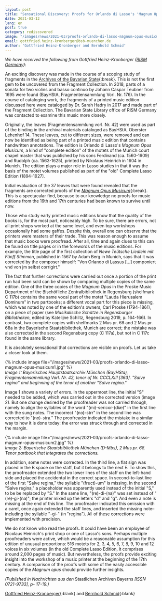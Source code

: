 ```yaml
---
layout: post
title: "Sensational Discovery: Proofs for Orlando di Lasso's 'Magnum Opus Musicum' (1604) in the Archives of the Bavarian State"
date: 2021-03-12
lang: en
post: true
category: rediscovered
image: "/images/news/2021-03/proofs-orlando-di-lasso-magnum-opus-musicum_website.jpg.png"
email: gottfried.heinz-kronberger@bsb-muenchen.de
author: 'Gottfried Heinz-Kronberger and Bernhold Schmid'
---
```


_We have received the following from Gottfried Heinz-Kronberger ([RISM Germany](http://de.rism.info/de/home.html)):_  

An exciting discovery was made in the course of a scoping study of fragments in the [Archives of the Bavarian State](https://www.gda.bayern.de/english/){:break}. This is not the first gem to be uncovered from the Fragment Collection. In 2018, parts of a sonata for two violins and basso continuo by Johann Caspar Teubner from 1695 were found (BayHStA, Fragmentensammlung Vorl. Nr. 176). In the course of cataloging work, the fragments of a printed music edition discussed here were cataloged by Dr. Sarah Hadry in 2017 and made part of the Fragment Collection. The Bavarian State Library office of RISM Germany was contacted to examine this music more closely.  

Originally, the leaves (Fragmentensammlung vorl. Nr. 42) were used as part of the binding in the archival materials cataloged as BayHStA, Oberster Lehenhof 14. These leaves, cut to different sizes, were removed and can now be identified as being part of a printed music edition that contains handwritten annotations. The edition is Orlando di Lasso's _Magnum Opus Musicum_, a kind of "complete edition" of the motets of the Munich court chapel master that was published by his sons Ferdinand (ca. 1560-1609) and Rudolph (ca. 1563-1625), printed by Nikolaus Heinrich in 1604 in Munich. The edition plays a major role in Lasso studies in that it was the basis of the motet volumes published as part of the "old" Complete Lasso Edition (1894-1927).  

Initial evaluation of the 37 leaves that were found revealed that the fragments are corrected proofs of the [_Magnum Opus Musicum_](https://opac.rism.info/search?id=990036804&View=rism){:break}. This is a spectacular find, because to our knowledge no proofs for music editions from the 16th and 17th centuries had been known to survive until now.   

Those who study early printed music editions know that the quality of the books is, for the most part, noticeably high. To be sure, there are errors, not all print shops worked at the same level, and even top workshops occasionally had some gaffes. Despite this, overall one can observe that the printers were masters of their trade. This was reason enough to assume that music books were proofread. After all, time and again clues to this can be found on title pages or in the forewords of the music editions. For example, the title page of the first collection of _Newe Teütsche Liedlein mit Fünff Stimmen_, published in 1567 by Adam Berg in Munich, says that it was corrected by the composer himself: "Von Orlando di Lassus […] componiert vnd von jm selbst corrigirt."   

The fact that further corrections were carried out once a portion of the print run had been sold can be shown by comparing multiple copies of the same edition. One of the three copies of the _Magnum Opus_ in the Proske Music Department of the Bischöfliche Zentralbibliothek in Regensburg (shelfmark C 117b) contains the same vocal part of the motet "Lauda Hierusalem Dominum" in two partbooks; a different vocal part for this piece is missing, which was noted by one of the edition's owners, Carl Proske (1794-1861), on a piece of paper (see _Musikalische Schätze in Regensburger Bibliotheken_, edited by Katelijne Schiltz, Regensburg 2019, p. 164-166). In contrast, two complete copies with shelfmarks 2 Mus.pr. 68 and 2 Mus.pr. 68a in the Bayerische Staatsbibliothek, Munich are correct; the mistake was also corrected in the second Regensburg copy (C 117a), but not in C 117c found in the same library.  

It is absolutely sensational that corrections are visible on proofs. Let us take a closer look at them.  

{% include image file="/images/news/2021-03/proofs-orlando-di-lasso-magnum-opus-musicum1.jpg" %}  
_Image 1: Bayerisches Hauptstaatsarchiv München (BayHSta), Fragmentensammlung Vorl. Nr. 42, tenor of Nr. CCCLXIII [363]. "Salve regina" and beginning of the tenor of another "Salve regina."_  

Image 1 shows a variety of errors. In the uppermost line, the initial "S" needed to be added, which was carried out in the corrected version (image 2). But one change desired by the proofreader was not carried through, namely to align the syllables of the word "(mi)-sericor-(diæ)" in the first line with the sung notes. The incorrect "(no)-strr" in the second line was corrected to "(no)-stra."  The proofreader indicated the mistake in a similar way to how it is done today: the error was struck through and corrected in the margin.   

{% include image file="/images/news/2021-03/proofs-orlando-di-lasso-magnum-opus-musicum2.jpg" %}  
_Image 2: Bayerische Staatsbibliothek München (D-Mbs), 2 Mus.pr. 68. Tenor partbook that integrates the corrections._  

In addition, some notes were corrected. In the third line, a flat sign was placed in the B space on the staff, but it belongs to the next E. To show this, the proofreader extended the two lower lines of the staff on the left-hand side and placed the accidental in the correct space. In second-to-last line of the first "Salve regina," the syllable "(fruct)-um" is missing. In the second "Salve regina," a placeholder was apparently used instead of the initial "S," to be be replaced by "S." In the same line, "(re)-di-(na)" was set instead of "(re)-gi-(na)"; the printer mixed up the letters "d" and "g". And even a note is missing at the end of this line. The proofreader indicated this omission with a caret, once again extended the staff lines, and inserted the missing note–including the syllable "-gi-" (in "regina"). All of these corrections were implemented with precision.   

We do not know who read the proofs. It could have been an employee of Nicolaus Heinrich's print shop or one of Lasso's sons. Perhaps multiple proofreaders were active, which would be a reasonable assumption for this edition of unusual proportions: 516 motets for 2, 3, 4, 5, 6, 7, 8, 9, 10 and 12 voices in six volumes (in the old Complete Lasso Edition, it comprises around 2,000 pages of music). But nevertheless, the proofs provide exciting insight into the workshop of a music printer at the beginning of the 17th century. A comparison of the proofs with some of the easily accessible copies of the _Magnum opus_ should provide further insights.  

_(Published in Nachrichten aus den_ Staatlichen Archiven Bayerns _[ISSN 0721-9733], p- 17-19.)_  

[Gottfried Heinz-Kronberger](mailto:gottfried.heinz-kronberger@bsb-muenchen.de){:blank} and [Bernhold Schmid](mailto:B.Schmid@musikhist.badw.de){:blank}

